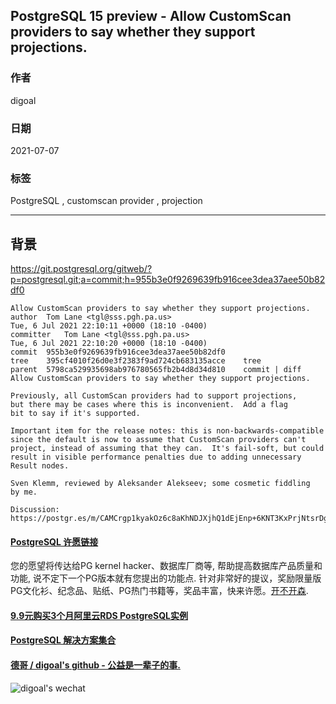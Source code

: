 ## PostgreSQL 15 preview - Allow CustomScan providers to say whether they support projections.  
  
### 作者  
digoal  
  
### 日期  
2021-07-07  
  
### 标签  
PostgreSQL , customscan provider , projection  
  
----  
  
## 背景  
https://git.postgresql.org/gitweb/?p=postgresql.git;a=commit;h=955b3e0f9269639fb916cee3dea37aee50b82df0  
  
```  
Allow CustomScan providers to say whether they support projections.  
author	Tom Lane <tgl@sss.pgh.pa.us>	  
Tue, 6 Jul 2021 22:10:11 +0000 (18:10 -0400)  
committer	Tom Lane <tgl@sss.pgh.pa.us>	  
Tue, 6 Jul 2021 22:10:20 +0000 (18:10 -0400)  
commit	955b3e0f9269639fb916cee3dea37aee50b82df0  
tree	395cf4010f26d0e3f2383f9ad724cb683135acce	tree  
parent	5798ca529935698ab976780565fb2b4d8d34d810	commit | diff  
Allow CustomScan providers to say whether they support projections.  
  
Previously, all CustomScan providers had to support projections,  
but there may be cases where this is inconvenient.  Add a flag  
bit to say if it's supported.  
  
Important item for the release notes: this is non-backwards-compatible  
since the default is now to assume that CustomScan providers can't  
project, instead of assuming that they can.  It's fail-soft, but could  
result in visible performance penalties due to adding unnecessary  
Result nodes.  
  
Sven Klemm, reviewed by Aleksander Alekseev; some cosmetic fiddling  
by me.  
  
Discussion: https://postgr.es/m/CAMCrgp1kyakOz6c8aKhNDJXjhQ1dEjEnp+6KNT3KxPrjNtsrDg@mail.gmail.com  
```  
    
  
#### [PostgreSQL 许愿链接](https://github.com/digoal/blog/issues/76 "269ac3d1c492e938c0191101c7238216")
您的愿望将传达给PG kernel hacker、数据库厂商等, 帮助提高数据库产品质量和功能, 说不定下一个PG版本就有您提出的功能点. 针对非常好的提议，奖励限量版PG文化衫、纪念品、贴纸、PG热门书籍等，奖品丰富，快来许愿。[开不开森](https://github.com/digoal/blog/issues/76 "269ac3d1c492e938c0191101c7238216").  
  
  
#### [9.9元购买3个月阿里云RDS PostgreSQL实例](https://www.aliyun.com/database/postgresqlactivity "57258f76c37864c6e6d23383d05714ea")
  
  
#### [PostgreSQL 解决方案集合](https://yq.aliyun.com/topic/118 "40cff096e9ed7122c512b35d8561d9c8")
  
  
#### [德哥 / digoal's github - 公益是一辈子的事.](https://github.com/digoal/blog/blob/master/README.md "22709685feb7cab07d30f30387f0a9ae")
  
  
![digoal's wechat](../pic/digoal_weixin.jpg "f7ad92eeba24523fd47a6e1a0e691b59")
  
